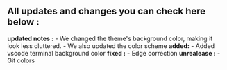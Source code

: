 ## All updates and changes you can check here below :

**updated notes :**
	-  We changed the theme's background color, making it look less cluttered. 
	- We also updated the color scheme
**added:**
	- Added vscode terminal background color
**fixed :**
	- Edge correction
**unrealease :**
	- Git colors
